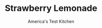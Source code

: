 ---
layout: ../../layouts/MarkdownPostLayout.astro
title: Strawberry Lemonade
author: America's Test Kitchen
pubDate: 2023-03-15
description: "Most pre-made lemonade is sweet and sugary with not enough lemon. We wanted to find a way to maximize the bright flavor of fresh fruit and add just enough sweetness."
image_url: https://res.cloudinary.com/hksqkdlah/image/upload/ar_1:1,c_fill,dpr_2.0,f_auto,fl_lossy.progressive.strip_profile,g_faces:auto,q_auto:low,w_344/5066_sfs-jj06-flavoredlemonade
tags: ["Beverages"]
calories: 1376
protein: 
carbohydrates: 45
fats: 
fiber: 1
ingredients: ["2 cups, fresh strawberries","1 , large lemon, sliced thin, ends discarded","1 1/2 cups, sugar","7 cups, cold water","2 cups, fresh lemon juice (from about 12 lemons)",", Ice (for serving)"]
serves: 8
time: ""
instructions: ["Using potato masher, mash strawberries, lemon slices, and sugar in deep bowl until slices release their juice and sugar begins to dissolve. Stir in water and lemon juice until sugar completely dissolves. Strain out mashed berries and lemon slices and chill or pour over ice before serving."]
nutrition: ["127 mg Potassium","14 mg Phosphorus","18 mg Calcium","11 mg Magnesium","10 mg Sodium","48 mg Vitamin C","1 g Fiber","21 µg Folate (food)","40 g Sugars","331 g Water","45 g Carbs","21 µg Folate equivalent (total)","172 kcal Energy","37 g Sugars, added","1376 calories"]
notes: "If fresh summer strawberries aren’t available, use frozen berries. Just defrost in a microwave set on high for 3 minutes. If you prefer, swap the strawberries for either blueberries or raspberries."
---